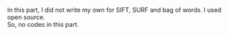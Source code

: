 
In this part, I did not write my own for SIFT, SURF and bag of words. I used open source.  
So, no codes in this part.
